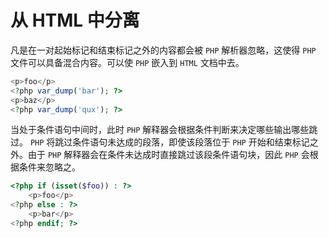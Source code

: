 # 从 HTML 中分离

凡是在一对起始标记和结束标记之外的内容都会被 `PHP` 解析器忽略，这使得 `PHP` 文件可以具备混合内容。可以使 `PHP` 嵌入到 `HTML` 文档中去。

```php
<p>foo</p>
<?php var_dump('bar'); ?>
<p>baz</p>
<?php var_dump('qux'); ?>

```

当处于条件语句中间时，此时 `PHP` 解释器会根据条件判断来决定哪些输出哪些跳过。 `PHP` 将跳过条件语句未达成的段落，即使该段落位于 `PHP` 开始和结束标记之外。由于 `PHP` 解释器会在条件未达成时直接跳过该段条件语句块，因此 `PHP` 会根据条件来忽略之。

```php
<?php if (isset($foo)) : ?>
    <p>foo</p>
<?php else : ?>
    <p>bar</p>
<?php endif; ?>

```

